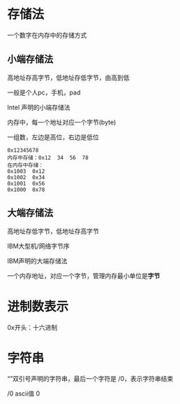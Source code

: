 # 存储法

一个数字在内存中的存储方式

## 小端存储法

高地址存高字节，低地址存低字节，由高到低

一般是个人pc，手机，pad

Intel  声明的小端存储法

内存中，每一个地址对应一个字节(byte)

一组数，左边是高位，右边是低位

```
0x12345678
内存中存储：0x12	34	56	78
在内存中存储：
0x1003	0x12
0x1002	0x34
0x1001	0x56
0x1000	0x78
```

## 大端存储法

高地址存低字节，低地址存高字节

IBM大型机/网络字节序

IBM声明的大端存储法



一个内存地址，对应一个字节，管理内存最小单位是**字节**

# 进制数表示

0x开头：十六进制



# 字符串

“”双引号声明的字符串，最后一个字符是 /0，表示字符串结束

/0  ascii值  0


















